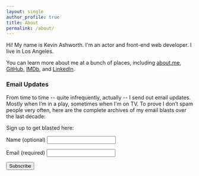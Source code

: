 ```yaml
---
layout: single
author_profile: true
title: About
permalink: /about/
---
```

Hi! My name is Kevin Ashworth. I'm an actor and front-end web developer. I live in Los&nbsp;Angeles.

You can learn more about me at a bunch of places, including <a href="https://about.me/kevinashworth">about.me</a>, <a href="https://github.com/kevinashworth">GitHub</a>, <a href="https://imdb.me/kevinashworth">IMDb</a>, and <a href="https://linkedin.com/in/iamkevinashworth">LinkedIn</a>.

### Email Updates

From time to time -- quite infrequently, actually -- I send out email updates. Mostly when I’m in a play, sometimes when I'm on TV. To prove I don’t spam people very often, here are the complete archives of my email blasts over the last decade:

<script type="text/javascript" src="http://ashworth.createsend.com/t/r/p/dyjtd/0/1/0/1/1/"></script>

Sign up to get blasted here:

<form action="https://ashworth.createsend.com/t/r/s/vdutd/" method="post" id="subForm">

<label for="fieldName">Name (optional)</label>
<input id="fieldName" name="cm-name" type="text">

<label for="fieldEmail">Email (required)</label>
<input id="fieldEmail" name="cm-vdutd-vdutd" type="email" required="">

<button type="submit">Subscribe</button>

</form>
